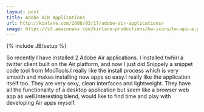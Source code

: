 ```yaml
---
layout: post
title: Adobe AIR Applications
url: http://kinlane.com/2008/03/17/adobe-air-applications/
image: https://s3.amazonaws.com/kinlane-productions/bw-icons/bw-api-a.png
---
```

{% include JB/setup %}
So recently I have installed 2 Adobe Air applications.  I installed twhirl a twitter client built on the Air platform, and now I just did Snippely a snippet code tool from MooTools.I really like the install process which is very smooth and makes installing new apps so easy.I really like the application itself too.  They are very sexy, clean interfaces and lightweight.  They have all the functionality of a desktop application but seem like a browser web app as well.Interesting blend, would like to find time and play with developing Air apps myself.